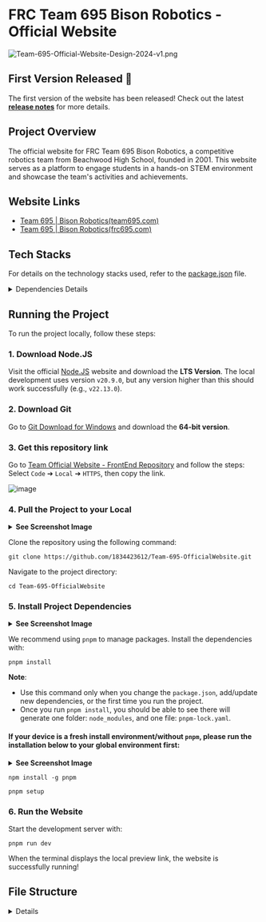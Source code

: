 # FRC Team 695 Bison Robotics - Official Website
![Team-695-Official-Website-Design-2024-v1.png](https://github.com/user-attachments/assets/c69422fd-eafc-44bc-b02f-a619dbf27a04)

## First Version Released 🎉
The first version of the website has been released! Check out the latest **[release notes](https://github.com/1834423612/Team-695-OfficialWebsite/releases/latest)** for more details.

## Project Overview
The official website for FRC Team 695 Bison Robotics, a competitive robotics team from Beachwood High School, founded in 2001. This website serves as a platform to engage students in a hands-on STEM environment and showcase the team's activities and achievements.

## Website Links
- [Team 695 | Bison Robotics(team695.com)](https://www.team695.com/)
- [Team 695 | Bison Robotics(frc695.com)](https://www.frc695.com/)

## Tech Stacks
For details on the technology stacks used, refer to the [package.json](https://github.com/1834423612/Team-695-OfficialWebsite/blob/master/package.json) file.

<details>
<summary>Dependencies Details</summary>

Some dependencies are listed here for reference.
</details>

## Running the Project
To run the project locally, follow these steps:

### 1. Download Node.JS
Visit the official [Node.JS](https://nodejs.org/en) website and download the **LTS Version**. The local development uses version `v20.9.0`, but any version higher than this should work successfully (e.g., `v22.13.0`).

### 2. Download Git
Go to [Git Download for Windows](https://git-scm.com/download/win) and download the **64-bit version**.

### 3. Get this repository link
Go to [Team Official Website - FrontEnd Repository](https://github.com/1834423612/Team-695-OfficialWebsite) and follow the steps:  
Select `Code` &#10132; `Local` &#10132; `HTTPS`, then copy the link.

![image](https://github.com/user-attachments/assets/198174e8-2966-4ee9-ad0b-ad97e03f7bd3)

### 4. Pull the Project to your Local
<details>
  <summary><b>See Screenshot Image</b></summary>

  ----  
  ![image](https://github.com/user-attachments/assets/43a90974-20af-4fb7-9457-e1edc975262b)
  ----
</details>

Clone the repository using the following command:
```Shell
git clone https://github.com/1834423612/Team-695-OfficialWebsite.git
```

Navigate to the project directory:
```Shell
cd Team-695-OfficialWebsite
```

### 5. Install Project Dependencies
<details>
  <summary><b>See Screenshot Image</b></summary>

  ----  
  ![image](https://github.com/user-attachments/assets/7eaa4774-5ab3-483c-ab9c-5c231d5f5212)
  ----

</details>

We recommend using `pnpm` to manage packages. Install the dependencies with:
```Shell
pnpm install
```

**Note**: 
  - Use this command only when you change the `package.json`, add/update new dependencies, or the first time you run the project.
  - Once you run `pnpm install`, you should be able to see there will generate one folder: `node_modules`, and one file: `pnpm-lock.yaml`.

#### If your device is a fresh install environment/without `pnpm`, please run the installation below to your global environment first:
<details>
  <summary><b>See Screenshot Image</b></summary>

  ----  
  ![image](https://github.com/user-attachments/assets/1024b960-5891-4ba7-8bc9-d7017764f573)
  ----

</details>

```Shell
npm install -g pnpm
```
```Shell
pnpm setup
```

### 6. Run the Website
Start the development server with:
```Shell
pnpm run dev
```
When the terminal displays the local preview link, the website is successfully running!

## File Structure
<details>
<summary>Details</summary>

### Default Page
The default page is located at `/src/views/index.vue`.

### Components Location
Components are stored in the `/src/components/` directory to facilitate maintenance. After creating new components, ensure they are imported into index.vue.

### Example Import Code
**Replace `YourComponentName` with the actual component name.**

```vue
<template>
  ...
  <div>
    <!-- Import the components -->
    <!-- Same as your import name -->
    <YourComponentName />
  </div>
  ...
</template>

<script>
import YourComponentName from '../components/YourComponentName.vue';

export default {
  components: {
    YourComponentName // Register this component, matching the import name
  }
};
</script>
```

</details>
